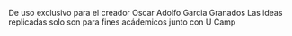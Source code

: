 De uso exclusivo para el creador Oscar Adolfo Garcia Granados
Las ideas replicadas solo son para fines acádemicos junto con U Camp
